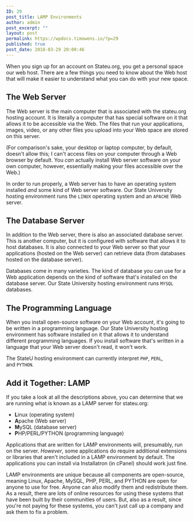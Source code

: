 ```yaml
---
ID: 29
post_title: LAMP Environments
author: admin
post_excerpt: ""
layout: post
permalink: https://wpdocs.timowens.io/?p=29
published: true
post_date: 2018-03-29 20:00:46
---
```

<div class="level1">

When you sign up for an account on Stateu.org, you get a personal space our web host. There are a few things you need to know about the Web host that will make it easier to understand what you can do with your new space.

</div>
<h2 id="the-web-server" class="sectionedit2">The Web Server</h2>
<div class="level2">

The Web server is the main computer that is associated with the stateu.org hosting account. It is literally a computer that has special software on it that allows it to be accessible via the Web. The files that run your applications, images, video, or any other files you upload into your Web space are stored on this server.

(For comparison's sake, your desktop or laptop computer, by default, doesn't allow this; I can't access files on your computer through a Web browser by default. You <em>can</em> actually install Web server software on your own computer, however, essentially making your files accessible over the Web.)

In order to run properly, a Web server has to have an operating system installed <em>and</em> some kind of Web server software. Our State University hosting environment runs the <code>LINUX</code> operating system and an <code>APACHE</code> Web server.

</div>
<h2 id="the-database-server" class="sectionedit3">The Database Server</h2>
<div class="level2">

In addition to the Web server, there is also an associated database server. This is another computer, but it is configured with software that allows it to host databases. It is also connected to your Web server so that your applications (hosted on the Web server) can retrieve data (from databases hosted on the database server).

Databases come in many varieties. The kind of database you can use for a Web application depends on the kind of software that's installed on the database server. Our State University hosting environment runs <code>MYSQL</code> databases.

</div>
<h2 id="the-programming-language" class="sectionedit4">The Programming Language</h2>
<div class="level2">

When you install open-source software on your Web account, it's going to be written in a programming language. Our State University hosting environment has software installed on it that allows it to understand different programming languages. If you install software that's written in a language that your Web server doesn't read, it won't work.

The StateU hosting environment can currently interpret <code>PHP</code>, <code>PERL</code>, and <code>PYTHON</code>.

</div>
<h2 id="add-it-togetherlamp" class="sectionedit5">Add it Together: LAMP</h2>
<div class="level2">

If you take a look at all the descriptions above, you can determine that we are running what is known as a LAMP server for stateu.org:
<ul>
 	<li class="level1">
<div class="li"><strong>L</strong>inux (operating system)</div></li>
 	<li class="level1">
<div class="li"><strong>A</strong>pache (Web server)</div></li>
 	<li class="level1">
<div class="li"><strong>M</strong>ySQL (database server)</div></li>
 	<li class="level1">
<div class="li"><strong>P</strong>HP/PERL/PYTHON (programming language)</div></li>
</ul>
Applications that are written for LAMP environments will, presumably, run on the server. <em>However</em>, some applications do require additional extensions or libraries that aren't included in a LAMP environment by default. The applications you can install via Installatron (in cPanel) should work just fine.

LAMP environments are unique because all components are open-source, meaning Linux, Apache, MySQL, PHP, PERL, and PYTHON are open for anyone to use for free. Anyone can also modify them and redistribute them. As a result, there are lots of online resources for using these systems that have been built by their communities of users. But, also as a result, since you're not paying for these systems, you can't just call up a company and ask them to fix a problem.

</div>